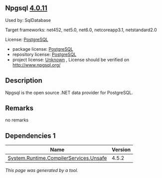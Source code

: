 Npgsql [4.0.11](https://www.nuget.org/packages/Npgsql/4.0.11)
--------------------

Used by: SqlDatabase

Target frameworks: net452, net5.0, net6.0, netcoreapp3.1, netstandard2.0

License: [PostgreSQL](../../../../licenses/postgresql) 

- package license: [PostgreSQL](https://licenses.nuget.org/PostgreSQL) 
- repository license: [PostgreSQL](git://github.com/npgsql/npgsql) 
- project license: [Unknown](http://www.npgsql.org/) , License should be verified on http://www.npgsql.org/

Description
-----------
Npgsql is the open source .NET data provider for PostgreSQL.

Remarks
-----------
no remarks


Dependencies 1
-----------

|Name|Version|
|----------|:----|
|[System.Runtime.CompilerServices.Unsafe](../../../../packages/nuget.org/system.runtime.compilerservices.unsafe/4.5.2)|4.5.2|

*This page was generated by a tool.*